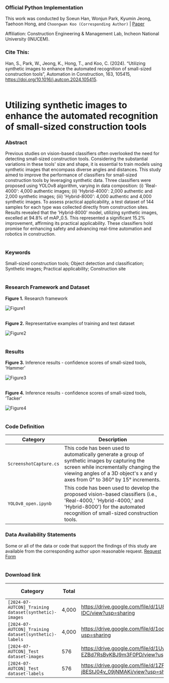 ### Official Python Implementation
This work was conducted by Soeun Han, Wonjun Park, Kyumin Jeong, Taehoon Hong, and `Choongwan Koo (Corresponding Author)` | [Paper](https://doi.org/10.1016/j.autcon.2024.105415)

Affiliation: Construction Engineering & Management Lab, Incheon National University (INUCEM).

### Cite This:
Han, S., Park, W., Jeong, K., Hong, T., and Koo, C. (2024). “Utilizing synthetic images to enhance the automated recognition of small-sized construction tools”, Automation in Construction, 163, 105415, https://doi.org/10.1016/j.autcon.2024.105415. <br><br>

# Utilizing synthetic images to enhance the automated recognition of small-sized construction tools

### Abstract
Previous studies on vision-based classifiers often overlooked the need for detecting small-sized construction tools. Considering the substantial variations in these tools' size and shape, it is essential to train models using synthetic images that encompass diverse angles and distances. This study aimed to improve the performance of classifiers for small-sized construction tools by leveraging synthetic data. Three classifiers were proposed using YOLOv8 algorithm, varying in data composition: (i) 'Real-4000': 4,000 authentic images; (ii) 'Hybrid-4000': 2,000 authentic and 2,000 synthetic images; (iii) 'Hybrid-8000': 4,000 authentic and 4,000 synthetic images. To assess practical applicability, a test dataset of 144 samples for each type was collected directly from construction sites. Results revealed that the 'Hybrid-8000' model, utilizing synthetic images, excelled at 94.8% of mAP_0.5. This represented a significant 15.2% improvement, affirming its practical applicability. These classifiers hold promise for enhancing safety and advancing real-time automation and robotics in construction. <br><br>

### Keywords
Small-sized construction tools; Object detection and classification; Synthetic images; Practical applicability; Construction site <br><br>

### Research Framework and Dataset
**Figure 1.** Research framework

![Figure1](https://github.com/SenseableSpace/Utilizing-synthetic-images-to-enhance-the-automated-recognition-of-small-sized-construction-tools/assets/162809473/1afa48da-a6dc-4c52-9caf-e3ff537d737f) <br><br>

**Figure 2.** Representative examples of training and test dataset

![Figure2](https://github.com/SenseableSpace/Utilizing-synthetic-images-to-enhance-the-automated-recognition-of-small-sized-construction-tools/assets/162809473/d6a0af99-7ed6-4626-a7d7-f579fc7ee43c) <br><br>

### Results
**Figure 3.** Inference results - confidence scores of small-sized tools, ‘Hammer’

![Figure3](https://github.com/SenseableSpace/Utilizing-synthetic-images-to-enhance-the-automated-recognition-of-small-sized-construction-tools/assets/162809473/2dec8ec7-8313-426b-a5fa-d25c10064707) <br><br>

**Figure 4.** Inference results - confidence scores of small-sized tools, ‘Tacker'

![Figure4](https://github.com/SenseableSpace/Utilizing-synthetic-images-to-enhance-the-automated-recognition-of-small-sized-construction-tools/assets/162809473/58cb1a71-fad5-4ebe-9864-ff97a80a5f4d) <br><br>

### Code Definition
| Category                 | Description                                                                           |
| ------------------------ | --------------------------------------------------                                    |
| `ScreenshotCapture.cs`   | This code has been used to automatically generate a group of synthetic images by capturing the screen while incrementally changing the viewing angles of a 3D object's x and y axes from 0° to 360° by 15° increments. |
| `YOLOv8_open.ipynb`      | This code has been used to develop the proposed vision-based classifiers (i.e., 'Real-4000,' 'Hybrid-4000,' and 'Hybrid-8000') for the automated recognition of small-sized construction tools. |

### Data Availability Statements
Some or all of the data or code that support the findings of this study are available from the corresponding author upon reasonable request. [Request Form](https://drive.google.com/file/d/1WYLRQ2DvYPdPvovZbYjPe1L2fBquKk7I/view?usp=sharing) <br><br>

### Download link
| Category                                                 | Total    | Link                                                                                 | Release Date |
| -------------------------------------------------------- | -------- |  ----------------------------------------------------------------------------------  | ------------ |
| `[2024-07-AUTCON]_Training dataset(synthetic)-images`    | 4,000    | https://drive.google.com/file/d/1U8sfR3kgLP8RCHV7g7xt5ryhSCtg-IDC/view?usp=sharing   | 13 Apr 2024  |
| `[2024-07-AUTCON]_Training dataset(synthetic)-labels`    | 4,000    | https://drive.google.com/file/d/1ochS95h0Vtl12TlLRJ325B__lZ1Fq4HY/view?usp=sharing   | 13 Apr 2024  |
| `[2024-07-AUTCON]_Test dataset-images`                   | 576      | https://drive.google.com/file/d/1UvEtkHdngPOi-EZBd7RsBvKBJ9m3F0PD/view?usp=sharing   | 13 Apr 2024  |
| `[2024-07-AUTCON]_Test dataset-labels`                   | 576      | https://drive.google.com/file/d/1ZPdcgjDNNHVWH-jBEStJ04v_09jNMAKi/view?usp=sharing   | 13 Apr 2024  |
